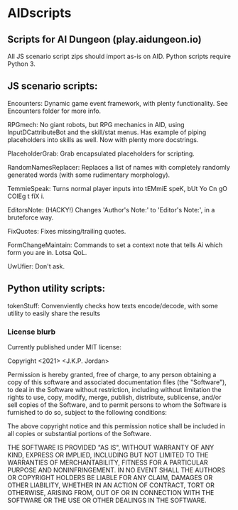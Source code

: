 # AIDscripts
## Scripts for AI Dungeon (play.aidungeon.io)

All JS scenario script zips should import as-is on AID.
Python scripts require Python 3.


## JS scenario scripts:

Encounters: Dynamic game event framework, with plenty functionality. See Encounters folder for more info.

RPGmech: No giant robots, but RPG mechanics in AID, using InputDCattributeBot and the skill/stat menus. Has example of piping placeholders into skills as well. Now with plenty more docstrings.

PlaceholderGrab: Grab encapsulated placeholders for scripting.

RandomNamesReplacer: Replaces a list of names with completely randomly generated words (with some rudimentary morphology).

TemmieSpeak: Turns normal player inputs into tEMmiE speK, bUt Yo Cn gO COlEg t fiX i.

EditorsNote: (HACKY!) Changes 'Author's Note:' to 'Editor's Note:', in a bruteforce way.

FixQuotes: Fixes missing/trailing quotes.

FormChangeMaintain: Commands to set a context note that tells Ai which form you are in. Lotsa QoL.

UwUfier: Don't ask.


## Python utility scripts:

tokenStuff: Convenviently checks how texts encode/decode, with some utility to easily share the results


### License blurb
Currently published under MIT license:


Copyright <2021> <J.K.P. Jordan>

Permission is hereby granted, free of charge, to any person obtaining a copy of this software and associated documentation files (the "Software"), to deal in the Software without restriction, including without limitation the rights to use, copy, modify, merge, publish, distribute, sublicense, and/or sell copies of the Software, and to permit persons to whom the Software is furnished to do so, subject to the following conditions:

The above copyright notice and this permission notice shall be included in all copies or substantial portions of the Software.

THE SOFTWARE IS PROVIDED "AS IS", WITHOUT WARRANTY OF ANY KIND, EXPRESS OR IMPLIED, INCLUDING BUT NOT LIMITED TO THE WARRANTIES OF MERCHANTABILITY, FITNESS FOR A PARTICULAR PURPOSE AND NONINFRINGEMENT. IN NO EVENT SHALL THE AUTHORS OR COPYRIGHT HOLDERS BE LIABLE FOR ANY CLAIM, DAMAGES OR OTHER LIABILITY, WHETHER IN AN ACTION OF CONTRACT, TORT OR OTHERWISE, ARISING FROM, OUT OF OR IN CONNECTION WITH THE SOFTWARE OR THE USE OR OTHER DEALINGS IN THE SOFTWARE.
